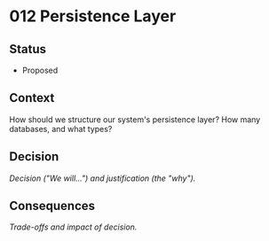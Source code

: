 # 012 Persistence Layer

## Status

- Proposed

## Context

How should we structure our system's persistence layer? How many databases, and what types?

## Decision

_Decision ("We will...") and justification (the "why")._

## Consequences

_Trade-offs and impact of decision._
